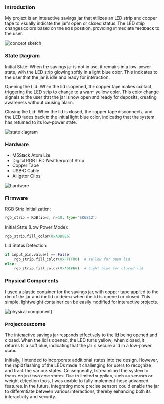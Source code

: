 ### Introduction

My project is an interactive savings jar that utilizes an LED strip and copper tape to visually indicate the jar's open or closed status. The LED strip changes colors based on the lid's position, providing immediate feedback to the user.

![concept sketch](https://github.com/vanessahuang29/adv-interactive-prototyping/blob/main/sketch.jpg) 

### State Diagram

Initial State: When the savings jar is not in use, it remains in a low-power state, with the LED strip glowing softly in a light blue color. This indicates to the user that the jar is idle and ready for interaction.

Opening the Lid: When the lid is opened, the copper tape makes contact, triggering the LED strip to change to a warm yellow color. This color change signals to the user that the jar is now open and ready for deposits, creating awareness without causing alarm.

Closing the Lid: When the lid is closed, the copper tape disconnects, and the LED fades back to the initial light blue color, indicating that the system has returned to its low-power state.

![state diagram](https://github.com/vanessahuang29/adv-interactive-prototyping/blob/main/state%20diagram.jpg) 

### Hardware

* M5Stack Atom Lite  
* Digital RGB LED Weatherproof Strip
* Copper Tape
* USB-C Cable
* Alligator Clips

![hardware](https://github.com/vanessahuang29/adv-interactive-prototyping/blob/main/hardware.jpg)

### Firmware   

RGB Strip Initialization:

``` Python  
rgb_strip = RGB(io=2, n=10, type="SK6812")
```

Initial State (Low Power Mode):

``` Python  
rgb_strip.fill_color(0xADD8E6)
```

Lid Status Detection:

``` Python  
if input_pin.value() == False:
    rgb_strip.fill_color(0xFFFF00)  # Yellow for open lid
else:
    rgb_strip.fill_color(0xADD8E6)  # Light blue for closed lid
```

### Physical Components   

I used a plastic container for the savings jar, with copper tape applied to the rim of the jar and the lid to detect when the lid is opened or closed. This simple, lightweight container can be easily modified for interactive projects.

![physical component](https://github.com/vanessahuang29/adv-interactive-prototyping/blob/main/physical_component.jpg)) 

### Project outcome  

The interactive savings jar responds effectively to the lid being opened and closed. When the lid is opened, the LED turns yellow; when closed, it returns to a soft blue, indicating that the jar is secure and in a low-power state.

Initially, I intended to incorporate additional states into the design. However, the rapid flashing of the LEDs made it challenging for users to recognize and track the various states. Consequently, I streamlined the system to focus on just two core states. Due to limited supplies, such as sensors or weight detection tools, I was unable to fully implement these advanced features. In the future, integrating more precise sensors could enable the jar to differentiate between various interactions, thereby enhancing both its interactivity and security.
